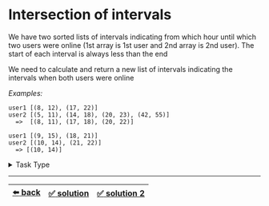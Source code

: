 # Intersection of intervals

We have two sorted lists of intervals indicating from which hour until which two users were online (1st array is 1st user and 2nd array is 2nd user). The start of each interval is always less than the end

We need to calculate and return a new list of intervals indicating the intervals when both users were online

_Examples:_

```
user1 [(8, 12), (17, 22)]
user2 [(5, 11), (14, 18), (20, 23), (42, 55)]
  =>  [(8, 11), (17, 18), (20, 22)]

user1 [(9, 15), (18, 21)]
user2 [(10, 14), (21, 22)]
  => [(10, 14)]
```

<details>

<summary>Task Type</summary>

- __`Two Pointers Two Arrays`__
  <details>

  <summary><i><b><code>Two pointers of two arrays increase like in Merge Sort</code></b></i></summary>

    It is one of those tasks where we use two pointers (save indexes like `i` and `j` to a variable, `i` is for the 1st array and `j` is for the 2nd array) to iterate __two__ arrays _specially_ for example by increasing or decrasing either one or the other or both pointers per iteration. The part of the "Merge Sort" algorithm that checks two sub-arrays uses similar mechanics ([link](../../snippets/algorithms/merge-sort.js#L12))

    So we create a 3rd array and according to some logic push to the 3rd array either element at pointer `i` from the 1st array (and increment `i`) or element at pointer `j` from the 2nd array (and increment `j`). The logic of choosing between `i` or `j` might be as simple as which element is smaller: element at `i` or element `j`

    __Note:__ ["Merge Two Sorted Arrays" task](../../1\)%20Task%20Challanges.md#15-merge-two-sorted-arrays) is the most classic example of a task that uses the Approach _`Two pointers of two arrays increase like in Merge Sort`_

  </details>

</details>

---

| [:arrow_left: back](../task-type.md) | [:white_check_mark: solution](./solution.js) | [:white_check_mark: solution 2](./solution-2.js) |
| :---: | :---: | :---: |
